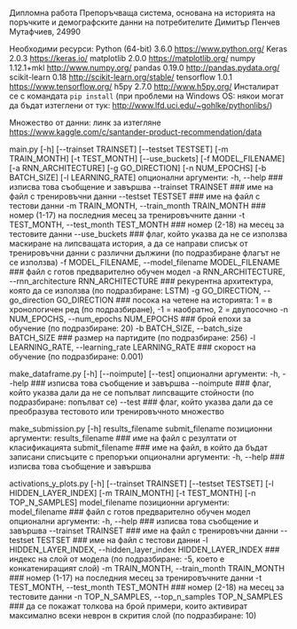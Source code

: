 Дипломна работа
Препоръчваща система, основана на историята на поръчките и демографските данни на потребителите
Димитър Пенчев Мутафчиев, 24990

Необходими ресурси:
Python (64-bit)   3.6.0       https://www.python.org/
Keras             2.0.3       https://keras.io/
matplotlib        2.0.0       https://matplotlib.org/
numpy             1.12.1+mkl  http://www.numpy.org/
pandas            0.19.0      http://pandas.pydata.org/
scikit-learn      0.18        http://scikit-learn.org/stable/
tensorflow        1.0.1       https://www.tensorflow.org/
h5py              2.7.0       http://www.h5py.org/
Инсталират се с командата `pip install`
(при проблеми на Windows OS: някои могат да бъдат изтеглени от тук: http://www.lfd.uci.edu/~gohlke/pythonlibs/)

Множество от данни: линк за изтегляне https://www.kaggle.com/c/santander-product-recommendation/data


main.py [-h] [--trainset TRAINSET] [--testset TESTSET] [-m TRAIN_MONTH]
        [-t TEST_MONTH] [--use_buckets] [-f MODEL_FILENAME]
        [-a RNN_ARCHITECTURE] [-g GO_DIRECTION] [-n NUM_EPOCHS]
        [-b BATCH_SIZE] [-l LEARNING_RATE]
опционални аргументи:
  -h, --help                                                ### изписва това съобщение и завършва
  --trainset TRAINSET                                       ### име на файл с тренировъчни данни
  --testset TESTSET                                         ### име на файл с тестови данни
  -m TRAIN_MONTH, --train_month TRAIN_MONTH                 ### номер (1-17) на последния месец за тренировъчните данни
  -t TEST_MONTH, --test_month TEST_MONTH                    ### номер (2-18) на месец за тестовите данни
  --use_buckets                                             ### флаг, който указва да не се използва маскиране на липсващата история, а да се направи списък от тренировъчни данни с различни дължини (по подразбиране флагът не се използва)
  -f MODEL_FILENAME, --model_filename MODEL_FILENAME        ### файл с готов предварително обучен модел
  -a RNN_ARCHITECTURE, --rnn_architecture RNN_ARCHITECTURE  ### рекурентна архитектура, която да се използва (по подразбиране: LSTM)
  -g GO_DIRECTION, --go_direction GO_DIRECTION              ### посока на четене на историята: 1 = в хронологичен ред (по подразбиране), -1 = наобратно, 2 = двупосочно
  -n NUM_EPOCHS, --num_epochs NUM_EPOCHS                    ### брой епохи за обучение (по подразбиране: 20)
  -b BATCH_SIZE, --batch_size BATCH_SIZE                    ### размер на партидите (по подразбиране: 256)
  -l LEARNING_RATE, --learning_rate LEARNING_RATE           ### скорост на обучение (по подразбиране: 0.001)


make_dataframe.py [-h] [--noimpute] [--test]
опционални аргументи:
  -h, --help  ### изписва това съобщение и завършва
  --noimpute  ### флаг, който указва дали да не се попълват липсващите стойности (по подразбиране: попълват се)
  --test      ### флаг, който указва дали да се преобразува тестовото или тренировъчното множество


make_submission.py [-h] results_filename submit_filename
позиционни аргументи:
  results_filename  ### име на файл с резултати от класификацията
  submit_filename   ### име на файл, в който да бъдат записани списъците с препоръки
опционални аргументи:
  -h, --help        ### изписва това съобщение и завършва


activations_y_plots.py [-h] [--trainset TRAINSET] [--testset TESTSET]
                       [-l HIDDEN_LAYER_INDEX] [-m TRAIN_MONTH]
                       [-t TEST_MONTH] [-n TOP_N_SAMPLES]
                       model_filename
позиционни аргументи:
  model_filename                                                    ### файл с готов предварително обучен модел
опционални аргументи:
  -h, --help                                                        ### изписва това съобщение и завършва
  --trainset TRAINSET                                               ### име на файл с тренировъчни данни
  --testset TESTSET                                                 ### име на файл с тестови данни
  -l HIDDEN_LAYER_INDEX, --hidden_layer_index HIDDEN_LAYER_INDEX    ### индекс на слой от модела (по подразбиране: -5, което е конкатениращият слой)
  -m TRAIN_MONTH, --train_month TRAIN_MONTH                         ### номер (1-17) на последния месец за тренировъчните данни
  -t TEST_MONTH, --test_month TEST_MONTH                            ### номер (2-18) на месец за тестовите данни
  -n TOP_N_SAMPLES, --top_n_samples TOP_N_SAMPLES                   ### да се покажат толкова на брой примери, които активират максимално всеки неврон в скрития слой (по подразбиране: 10)


